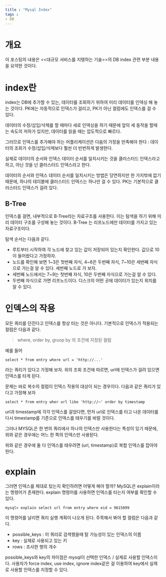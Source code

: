 ```yaml
---
title : "Mysql Index"
tags :
- DB
---
```


# 개요
이 포스팅의 내용은 <<대규모 서비스를 지탱하는 기술>>의 DB index 관련 부분 내용을 요약한 것이다.

# index란
index는 DB에 추가할 수 있는, 데이터를 조회하기 위하여 미리 데이터를 인덱싱 해 놓는 것이다. PK에는 자동적으로 인덱스가 걸리고, PK가 아닌 컬럼에도 인덱스를 걸 수 있다.

데이터의 수정/삽입/삭제를 할 때마다 새로 인덱싱을 하기 때문에 앞의 세 동작을 할때는 속도의 저하가 있지만, 데이터를 읽을 때는 압도적으로 빠르다.

그러므로 인덱스를 추가해야 하는 어플리케이션은 다음의 가정을 만족해야 한다 : 데이터의 조회가 수정/삽입/삭제보다 훨씬 더 빈번하게 발생한다.

실제로 데이터의 순서와 인덱스 데이터 순서를 일치시키는 것을 클러스터드 인덱스라고 하고, 아닌 것을 넌 클러스터드 인덱스라고 한다.

데이터의 순서와 인덱스 데이터 순서를 일치시키는 방법은 당연하지만 한 가지밖에 없기 때문에, 하나의 테이블에 클러스터드 인덱스는 하나만 걸 수 있다. PK는 기본적으로 클러스터드 인덱스가 걸려 있다.

## B-Tree
인덱스를 걸면, 내부적으로 B-Tree라는 자료구조를 사용한다. 이는 탐색을 하기 위해 미리 데이터 구조를 구성해 놓는 것이다. B-Tree 는 리프노드에만 데이터를 가지고 있는 자료구조이다.

탐색 순서는 다음과 같다.

- 루트부터 시작하여 각 노드에 찾고 있는 값이 저장되어 있는지 확인한다. 값으로 10이 들어왔다고 가정하자.
- 노드를 확인해 보면 1~3은 첫번째 자식, 4~6은 두번째 자식, 7~10은 세번째 자식으로 가는걸 알 수 있다. 세번째 노드로 가 보자.
- 세번째 노드에서는 7~9는 첫번째 자식, 10은 두번째 자식으로 가는걸 알 수 있다.
- 두번째 자식으로 가면 리프노드이다. 디스크의 어떤 곳에 데이터가 있는지 위치를 알 수 있다.


# 인덱스의 작용
모든 쿼리를 던진다고 인덱스를 항상 타는 것은 아니다. 기본적으로 인덱스가 적용되는 컬럼은 다음과 같다.

> where, order by, gruop by 의 조건에 지정된 컬럼

예를 들어 

~~~
select * from entry where url = 'http://...'
~~~

라는 쿼리가 있다고 가정해 보자. 위의 조회 조건에 따르면, url에 인덱스가 걸려 있으면 인덱스를 타게 된다.

문제는 바로 복수의 컬럼이 인덱스 작용의 대상이 되는 경우이다. 다음과 같은 쿼리가 있다고 가정해 보자

~~~
select * from entry wher url like 'http://~' order by timestamp
~~~

url과 timestamp에 각각 인덱스를 걸었다면, 먼저 url로 인덱스를 타고 나온 데이터를 다시 timestamp를 기준으로 인덱스를 태우기를 바랄 것이다.

그러나 MYSQL은 한 번의 쿼리에서 하나의 인덱스만 사용한다는 특성이 있기 때문에, 위와 같은 경우에는 어느 한 쪽의 인덱스만 사용된다.

위와 같은 경우에 둘 다 인덱스를 태우려면 (url, timestamp)로 복합 인덱스를 잡아야 한다.

# explain
그러면 인덱스를 제대로 탔는지 확인하려면 어떻게 해야 할까? MySQL은 explain이라는 명령어가 존재한다. explain 명령어를 사용하면 인덱스를 타는지 여부를 확인할 수 있다.

~~~
mysql> explain select url from entry where eid = 9615899
~~~

이 명령어를 날리면 쿼리 실행 계획이 나오게 된다. 주목해서 봐야 할 컬럼은 다음과 같다.

- possible_keys : 이 쿼리로 검색했을때 탈 가능성이 있는 인덱스의 이름
- key : 실제로 사용되고 있는 키
- rows : 조사한 행의 개수

possible_keys와 key의 차이점은 mysql이 선택한 인덱스 / 실제로 사용할 인덱스이다. 사용자가 force index, use index, ignore index같은 걸 이용하여 key에서 실제로 사용할 인덱스를 지정할 수 있다.




